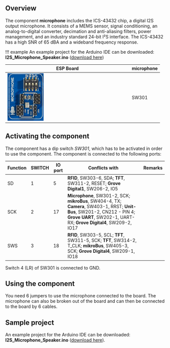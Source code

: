 ## Overview
The component **microphone** includes the ICS-43432 chip, a digital I2S output microphone. 
It consists of a MEMS sensor, signal conditioning, an analog-to-digital converter, decimation and anti-aliasing filters, power management, and an industry standard 24-bit I²S interface. 
The ICS-43432 has a high SNR of 65 dBA and a wideband frequency response.

!!! example
    An example project for the Arduino IDE can be downloaded: **I2S_Microphone_Speaker.ino** ([download here](../../source/esp32/Microphone/I2S_Microphone_Speaker.ino))


ESP Board | microphone
--- | ---
<img src="/images/esp32/block_microphone.png"  width="30%"> | SW301

## Activating the component

The component has a dip switch *SW301*, which has to be activated in order to use the component. The component is connected to the following ports:

Function|SWITCH|IO port|Conflicts with|Remarks|
|------------------|----------|----------|----------|----------|
|SD|1|5|**RFID**, SW303-6, SDA; **TFT**, SW311-2, RESET; **Grove Digital1**, SW206-2, IO5
|SCK|2|17|**Microphone**, SW301-2, SCK; **mikroBus**, SW404-4, TX; **Camera**, SW403-1, RRST; **Unit-Bus**, SW201-2, CN212 - PIN 4; **Grove UART**, SW202-1, UART-RX; **Grove Digital4**, SW209-2, IO17
|SWS|3|18|**RFID**, SW303-5, SCL; **TFT**, SW311-5, SCK; **TFT**, SW314-2, T_CLK; **mikroBus**, SW405-3, SCK; **Grove Digital4**, SW209-1, IO18|

Switch 4 (LR) of SW301 is connected to GND.

## Using the component

You need 6 jumpers to use the microphone connected to the board. 
The microphone can also be broken out of the board and can then be connected to the board by 6 cables.

## Sample project

An example project for the Arduino IDE can be downloaded: **I2S_Microphone_Speaker.ino** ([download here](../../source/esp32/Microphone/I2S_Microphone_Speaker.ino)).
